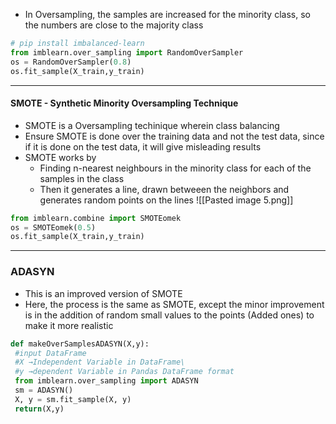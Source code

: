 - In Oversampling, the samples are increased for the minority class, so the numbers are close to the majority class

```py 
# pip install imbalanced-learn
from imblearn.over_sampling import RandomOverSampler
os = RandomOverSampler(0.8)
os.fit_sample(X_train,y_train)
```

---
#### SMOTE - Synthetic Minority Oversampling Technique 
- SMOTE is a Oversampling techinique wherein class balancing
- Ensure SMOTE is done over the training data and not the test data, since if it is done on the test data, it will give misleading results
- SMOTE works by 
	- Finding n-nearest neighbours in the minority class for each of the samples in the class
	- Then it generates a line, drawn betweeen the neighbors and generates random points on the lines
![[Pasted image 5.png]]

```py
from imblearn.combine import SMOTEomek
os = SMOTEomek(0.5)
os.fit_sample(X_train,y_train)
```

---
### ADASYN

- This is an improved version of SMOTE
- Here, the process is the same as SMOTE, except the minor improvement is in the addition of random small values to the points (Added ones) to make it more realistic

```py
def makeOverSamplesADASYN(X,y):
 #input DataFrame
 #X →Independent Variable in DataFrame\
 #y →dependent Variable in Pandas DataFrame format
 from imblearn.over_sampling import ADASYN 
 sm = ADASYN()
 X, y = sm.fit_sample(X, y)
 return(X,y)
```